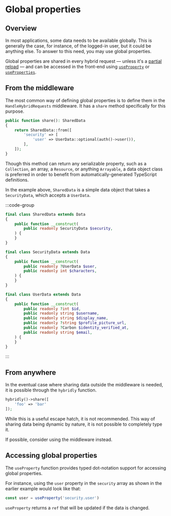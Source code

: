 # Global properties

## Overview

In most applications, some data needs to be available globally. This is generally the case, for instance, of the logged-in user, but it could be anything else. To answer to this need, you may use global properties. 

Global properties are shared in every hybrid request — unless it's a [partial reload](./partial-reloads.md) — and can be accessed in the front-end using [`useProperty`](../api/composables/use-property.md) or [`useProperties`](../api/composables/use-properties.md).

## From the middleware

The most common way of defining global properties is to define them in the `HandleHybridRequests` middleware. It has a `share` method specifically for this purpose.

```php
public function share(): SharedData
{
    return SharedData::from([
        'security' => [
            'user' => UserData::optional(auth()->user()),
        ],
    ]);
}
```

Though this method can return any serializable property, such as a `Collection`, an array, a `Resource`, or anything `Arrayable`, a data object class is preferred in order to benefit from automatically-generated TypeScript definitions.

In the example above, `SharedData` is a simple data object that takes a `SecurityData`, which accepts a `UserData`.

:::code-group
```php [app/Data/SharedData.php]
final class SharedData extends Data
{
    public function __construct(
        public readonly SecurityData $security,
    ) {
    }
}
```

```php [app/Data/SecurityData.php]
final class SecurityData extends Data
{
    public function __construct(
        public readonly ?UserData $user,
        public readonly int $characters,
    ) {
    }
}
```

```php [app/Data/UserData.php]
final class UserData extends Data
{
    public function __construct(
        public readonly ?int $id,
        public readonly string $username,
        public readonly string $display_name,
        public readonly ?string $profile_picture_url,
        public readonly ?Carbon $identity_verified_at,
        public readonly string $email,
    ) {
    }
}
```
:::

## From anywhere

In the eventual case where sharing data outside the middleware is needed, it is possible through the `hybridly` function.

```php
hybridly()->share([
    'foo' => 'bar'
]);
```

While this is a useful escape hatch, it is not recommended. This way of sharing data being dynamic by nature, it is not possible to completely type it. 

If possible, consider using the middleware instead.

## Accessing global properties

The `useProperty` function provides typed dot-notation support for accessing global properties.

For instance, using the `user` property in the `security` array as shown in the earlier example would look like that:

```ts
const user = useProperty('security.user')
```

`useProperty` returns a `ref` that will be updated if the data is changed.
